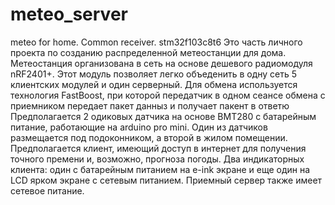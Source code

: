 # meteo_server
meteo for home. Common receiver. stm32f103c8t6
Это часть личного проекта по созданию распределенной метеостанции для дома.
Метеостанция организована в сеть на основе дешевого радиомодуля nRF2401+.
Этот модуль позволяет легко объеденить в одну сеть 5 клиентских модулей и один серверный.
Для обмена используется технология FastBoost, при которой передатчик в одном сеансе обмена с приемником передает пакет данныз и получает пакент в ответю
Предполагается 2 одиковых датчика на основе BMT280  с батарейным питание, работающие на arduino pro mini.
Один из датчиков размещается под подоконником, а второй в жилом помещении.
Предполагается клиент, имеющий доступ в интернет для получения точного премени и, возможно, прогноза погоды.
Два индикаторных клиента: один с батарейным питанием на e-ink экране и еще один на LCD ярком экране с сетевым питанием.
Приемный сервер также имеет сетевое питание.
